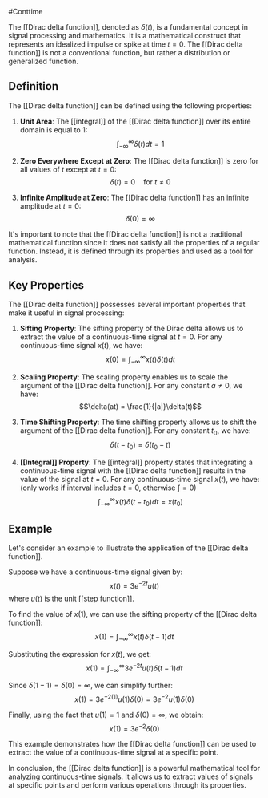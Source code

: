 #Conttime 

The [[Dirac delta function]], denoted as $\delta(t)$, is a fundamental concept in signal processing and mathematics. It is a mathematical construct that represents an idealized impulse or spike at time $t=0$. The [[Dirac delta function]] is not a conventional function, but rather a distribution or generalized function.

## Definition

The [[Dirac delta function]] can be defined using the following properties:

1. **Unit Area**: The [[integral]] of the [[Dirac delta function]] over its entire domain is equal to 1:
$$\int_{-\infty}^{\infty} \delta(t) dt = 1$$

2. **Zero Everywhere Except at Zero**: The [[Dirac delta function]] is zero for all values of $t$ except at $t=0$:
$$\delta(t) = 0 \quad \text{for } t \neq 0$$

3. **Infinite Amplitude at Zero**: The [[Dirac delta function]] has an infinite amplitude at $t=0$:
$$\delta(0) = \infty$$

It's important to note that the [[Dirac delta function]] is not a traditional mathematical function since it does not satisfy all the properties of a regular function. Instead, it is defined through its properties and used as a tool for analysis.

## Key Properties

The [[Dirac delta function]] possesses several important properties that make it useful in signal processing:

1. **Sifting Property**: The sifting property of the Dirac delta allows us to extract the value of a continuous-time signal at $t=0$. For any continuous-time signal $x(t)$, we have:
$$x(0) = \int_{-\infty}^{\infty} x(t)\delta(t) dt$$

2. **Scaling Property**: The scaling property enables us to scale the argument of the [[Dirac delta function]]. For any constant $a \neq 0$, we have:
$$\delta(at) = \frac{1}{|a|}\delta(t)$$

3. **Time Shifting Property**: The time shifting property allows us to shift the argument of the [[Dirac delta function]]. For any constant $t_0$, we have:
$$\delta(t - t_0) = \delta(t_0 - t)$$

4. **[[Integral]] Property**: The [[integral]] property states that integrating a continuous-time signal with the [[Dirac delta function]] results in the value of the signal at $t=0$. For any continuous-time signal $x(t)$, we have: (only works if interval includes $t=0$, otherwise $\int=0$)
$$\int_{-\infty}^{\infty} x(t)\delta(t - t_0) dt = x(t_0)$$

## Example

Let's consider an example to illustrate the application of the [[Dirac delta function]].

Suppose we have a continuous-time signal given by:
$$x(t) = 3e^{-2t}u(t)$$
where $u(t)$ is the unit [[step function]].

To find the value of $x(1)$, we can use the sifting property of the [[Dirac delta function]]:
$$x(1) = \int_{-\infty}^{\infty} x(t)\delta(t-1) dt$$

Substituting the expression for $x(t)$, we get:
$$x(1) = \int_{-\infty}^{\infty} 3e^{-2t}u(t)\delta(t-1) dt$$

Since $\delta(1-1)=\delta(0)=\infty$, we can simplify further:
$$x(1) = 3e^{-2(1)}u(1)\delta(0) = 3e^{-2}u(1)\delta(0)$$

Finally, using the fact that $u(1)=1$ and $\delta(0)=\infty$, we obtain:
$$x(1) = 3e^{-2}\delta(0)$$

This example demonstrates how the [[Dirac delta function]] can be used to extract the value of a continuous-time signal at a specific point.

In conclusion, the [[Dirac delta function]] is a powerful mathematical tool for analyzing continuous-time signals. It allows us to extract values of signals at specific points and perform various operations through its properties.